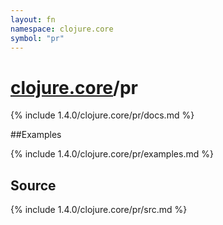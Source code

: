 ```yaml
---
layout: fn
namespace: clojure.core
symbol: "pr"
---
```


# [clojure.core](../)/pr

{% include 1.4.0/clojure.core/pr/docs.md %}

##Examples

{% include 1.4.0/clojure.core/pr/examples.md %}
## Source
{% include 1.4.0/clojure.core/pr/src.md %}

